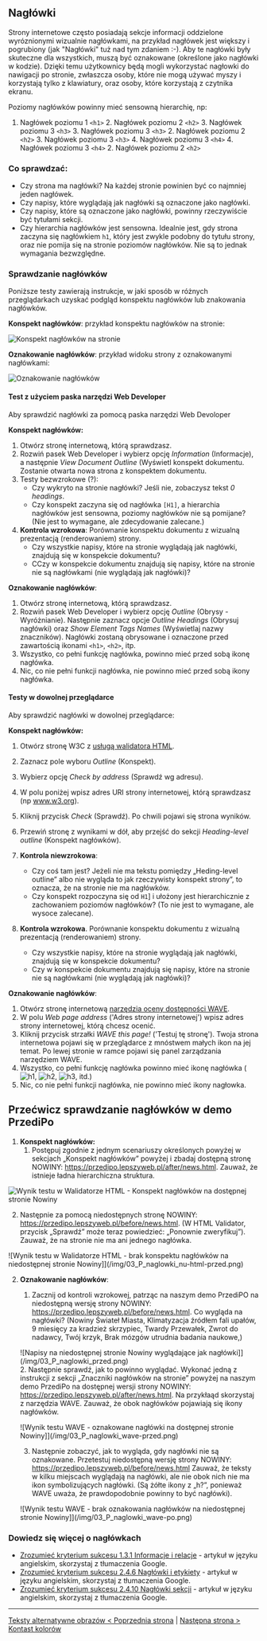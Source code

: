 ## Nagłówki
Strony internetowe często posiadają sekcje informacji oddzielone wyróznionymi wizualnie nagłówkami, na przykład nagłówek jest większy i pogrubiony (jak "Nagłówki" tuż nad tym zdaniem :-). Aby te nagłówki były skuteczne dla wszystkich, muszą być oznakowane (określone jako nagłówki w kodzie). Dzięki temu użytkownicy będą mogli wykorzystać nagłowki do nawigacji po stronie, zwłaszcza osoby, które nie mogą używać  myszy i korzystają tylko z klawiatury, oraz osoby, które korzystają z czytnika ekranu.

Poziomy nagłówków powinny mieć sensowną hierarchię, np:
1. Nagłówek poziomu 1 `<h1>`
   2. Nagłówek poziomu 2 `<h2>`
      3. Nagłówek poziomu 3 `<h3>`
      3. Nagłówek poziomu 3 `<h3>`
   2. Nagłówek poziomu 2 `<h2>`
      3. Nagłówek poziomu 3 `<h3>`
         4. Nagłówek poziomu 3 `<h4>`
         4. Nagłówek poziomu 3 `<h4>`
   2. Nagłówek poziomu 2 `<h2>`

### Co sprawdzać:
-	Czy strona ma nagłówki? Na każdej stronie powinien być co najmniej jeden nagłówek.
-	Czy napisy, które wyglądają jak nagłówki są oznaczone jako nagłówki.
-	Czy napisy, które są oznaczone jako nagłówki, powinny rzeczywiście być tytułami sekcji.
-	Czy hierarchia nagłówków jest sensowna. Idealnie jest, gdy strona zaczyna się nagłówkiem `h1`, który jest zwykle podobny do tytułu strony, oraz nie pomija się na stronie poziomów nagłówków. Nie są to jednak wymagania bezwzględne.

### Sprawdzanie nagłówków
Poniższe testy zawierają instrukcje, w jaki sposób w różnych przeglądarkach uzyskać podgląd konspektu nagłówków lub znakowania nagłówków.

**Konspekt nagłówków**: przykład konspektu nagłówków na stronie:

![Konspekt nagłówków na stronie](/img/03_P_naglowki-konspekt.png) 

**Oznakowanie nagłówków**: przykład widoku strony z oznakowanymi nagłówkami:

![Oznakowanie nagłówków](/img/03_P_naglowki-znaczniki.png) 

#### Test z użyciem paska narzędzi Web Developer
Aby sprawdzić nagłówki za pomocą paska narzędzi Web Devoloper

**Konspekt nagłówków:**

1.	Otwórz stronę internetową, którą sprawdzasz.
2.	Rozwiń pasek Web Developer i wybierz opcję *Information* (Informacje), a następnie *View Document Outline* (Wyświetl konspekt dokumentu. Zostanie otwarta nowa strona z konspektem dokumentu.
3.	Testy bezwzrokowe (?):
    - Czy wykryto na stronie nagłówki? Jeśli nie, zobaczysz tekst *0 headings*.
    - Czy konspekt zaczyna się od nagłówka `[H1]`, a hierarchia nagłówków jest sensowna, poziomy nagłówków nie są pomijane? (Nie jest to wymagane, ale zdecydowanie zalecane.)
4.	**Kontrola wzrokowa**: Porównanie konspektu dokumentu z wizualną prezentacją (renderowaniem) strony.
    - Czy wszystkie napisy, które na stronie wyglądają jak nagłówki, znajdują się w konspekcie dokumentu?
    - CCzy w konspekcie dokumentu znajdują się napisy, które na stronie nie są nagłówkami (nie wyglądają jak nagłówki)? 

**Oznakowanie nagłówków**:

1.	Otwórz stronę internetową, którą sprawdzasz.
2.	Rozwiń pasek Web Developer i wybierz opcję *Outline* (Obrysy - Wyróżnianie). Następnie zaznacz opcje *Outline Headings* (Obrysuj nagłówki) oraz *Show Element Tags Names* (Wyświetlaj nazwy znaczników). Nagłówki zostaną obrysowane i oznaczone przed zawartością ikonami `<h1>`, `<h2>`, itp.
3.	Wszystko, co pełni funkcję nagłówka, powinno mieć przed sobą ikonę nagłówka.
4.	Nic, co nie pełni funkcji nagłówka, nie powinno mieć przed sobą ikony nagłówka.

#### Testy w dowolnej przeglądarce  

Aby sprawdzić nagłówki w dowolnej przeglądarce: 

**Konspekt nagłówków:**

1.	Otwórz stronę W3C z [usługą walidatora HTML](https://validator.w3.org/nu/).
2.	Zaznacz pole wyboru *Outline* (Konspekt).
3.	Wybierz opcję *Check by address* (Sprawdź wg adresu).
4.  W polu poniżej wpisz adres URI strony internetowej, którą sprawdzasz (np www.w3.org).

 
5.	Kliknij przycisk *Check* (Sprawdź). Po chwili pojawi się strona wyników.
6.	Przewiń stronę z wynikami w dół, aby przejść do sekcji *Heading-level outline* (Konspekt nagłówków).
 
7.	**Kontrola niewzrokowa**:
	- Czy coś tam jest? Jeżeli nie ma tekstu pomiędzy „Heding-level outline” albo nie wygląda to jak rzeczywisty konspekt strony”, to oznacza, że na stronie nie ma nagłówków.
	- Czy konspekt rozpoczyna się od `H1`] i ułożony jest hierarchicznie z zachowaniem poziomów nagłówków? (To nie jest to wymagane, ale wysoce zalecane).
 
8.	**Kontrola wzrokowa**. Porównanie konspektu dokumentu z wizualną prezentacją (renderowaniem) strony.
	- Czy wszystkie napisy, które na stronie wyglądają jak nagłówki, znajdują się w konspekcie dokumentu?
	- Czy w konspekcie dokumentu znajdują się napisy, które na stronie nie są nagłówkami (nie wyglądają jak nagłówki)? 

**Oznakowanie nagłówków**:

1.	Otwórz stronę internetową [narzędzia oceny dostępności WAVE](http://wave.webaim.org).
2.	W polu *Web page address* ('Adres strony internetowej') wpisz adres strony internetowej, którą chcesz ocenić.
3.	Kliknij przycisk strzałki *WAVE this page!* ('Testuj tę stronę'). Twoja strona internetowa pojawi się w przeglądarce z mnóstwem małych ikon na jej temat. Po lewej stronie w ramce pojawi się panel zarządzania narzędziem WAVE.
4.	Wszystko, co pełni funkcję nagłówka powinno mieć ikonę nagłówka (![h1](/img/03_P_h1.png), ![h2](/img/03_P_h2.png), ![h3](/img/03_P_h3.png),  itd.)
5.	Nic, co nie pełni funkcji nagłówka, nie powinno mieć ikony nagłowka.   



## Przećwicz sprawdzanie nagłówków w demo PrzediPo

1. **Konspekt nagłówków:**
   1. Postępuj zgodnie z jednym scenariuszy określonych powyżej w sekcjach „Konspekt nagłówków” powyżej i zbadaj dostępną stronę NOWINY: https://przedipo.lepszyweb.pl/after/news.html. Zauważ, że istnieje ładna hierarchiczna struktura.

![Wynik testu w Walidatorze HTML - Konspekt nagłówków na dostępnej stronie Nowiny](/img/03_P_naglowki_nu-html-po.png)

   2. Następnie za pomocą niedostępnych stronę NOWINY: https://przedipo.lepszyweb.pl/before/news.html. (W HTML Validator, przycisk „Sprawdź” może teraz powiedzieć: „Ponownie zweryfikuj”). Zauważ, że na stronie nie ma ani jednego nagłówka.

![Wynik testu w Walidatorze HTML - brak konspektu nagłówków na niedostępnej stronie Nowiny]](/img/03_P_naglowki_nu-html-przed.png)
 
2. **Oznakowanie nagłówków**:

   1. Zacznij od kontroli wzrokowej, patrząc na naszym demo PrzediPO na niedostępną wersję strony NOWINY: https://przedipo.lepszyweb.pl/before/news.html. Co wygląda na nagłówki? (Nowiny Świateł Miasta, Klimatyzacja źródłem fali upałów, 9 miesięcy za kradzież skrzypiec, Twardy Przewałek, Zwrot do nadawcy, Twój krzyk, Brak mózgów utrudnia badania naukowe,)
   
   ![Napisy na niedostępnej stronie Nowiny wyglądające jak nagłówki]](/img/03_P_naglowki_przed.png)  
   2. Następnie sprawdź, jak to powinno wyglądać. Wykonać jedną z instrukcji z sekcji „Znaczniki nagłówków na stronie” powyżej na naszym demo PrzediPo na dostępnej wersji strony NOWINY: https://przedipo.lepszyweb.pl/after/news.html. Na przykłaąd skorzystaj z narzędzia WAVE. Zauważ, że obok nagłówków pojawiają się ikony nagłówków.
   
   ![Wynik testu WAVE - oznakowane nagłówki na dostępnej stronie Nowiny]](/img/03_P_naglowki_wave-przed.png)
 
   3. Następnie zobaczyć, jak to wygląda, gdy nagłówki nie są oznakowane. Przetestuj niedostępną wersję strony NOWINY: https://przedipo.lepszyweb.pl/before/news.html Zauważ, że teksty w kilku miejscach wyglądają na nagłówki, ale nie obok nich nie ma ikon symbolizujących nagłówki. (Są żółte ikony z „h?”, ponieważ WAVE uważa, że prawdopodobnie powinny to być nagłówki).
   
   ![Wynik testu WAVE - brak oznakowania nagłówków na niedostępnej stronie Nowiny]](/img/03_P_naglowki_wave-po.png)
 
### Dowiedz się więcej o nagłówkach 
-	[Zrozumieć kryterium sukcesu 1.3.1 Informacje i relacje](https://www.w3.org/WAI/WCAG21/Understanding/info-and-relationships.html)  - artykuł w języku angielskim, skorzystaj z tłumaczenia Google.
-	[Zrozumieć kryterium sukcesu 2.4.6 Nagłówki i etykiety](https://www.w3.org/WAI/WCAG21/Understanding/headings-and-labels.html)  - artykuł w języku angielskim, skorzystaj z tłumaczenia Google.
-	[Zrozumieć kryterium sukcesu 2.4.10 Nagłówki sekcji](https://www.w3.org/WAI/WCAG21/Understanding/section-headings.html)  - artykuł w języku angielskim, skorzystaj z tłumaczenia Google.


-------------------------------------
[Teksty alternatywne obrazów &lt; Poprzednia strona](testy/02_P_odpowiedniki-tekstowe-obrazow.md) | [Następna strona &gt; Kontast kolorów](04_P_kontrast-kolorów.md)
